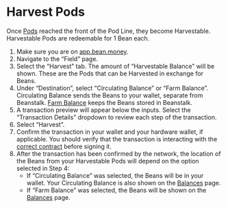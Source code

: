 # Harvest Pods

Once [Pods](../../farm/field.md#pods) reached the front of the Pod Line, they become Harvestable. Harvestable Pods are redeemable for 1 Bean each.

1. Make sure you are on [app.bean.money](https://app.bean.money/).
2. Navigate to the “Field” page.
3. Select the “Harvest” tab. The amount of “Harvestable Balance” will be shown. These are the Pods that can be Harvested in exchange for Beans.
4. Under “Destination”, select “Circulating Balance” or “Farm Balance”. Circulating Balance sends the Beans to your wallet, separate from Beanstalk. [Farm Balance](../../additional-resources/asset-states.md) keeps the Beans stored in Beanstalk.
5. A transaction preview will appear below the inputs. Select the “Transaction Details” dropdown to review each step of the transaction.
6. Select “Harvest”.
7. Confirm the transaction in your wallet and your hardware wallet, if applicable. You should verify that the transaction is interacting with the [correct contract](../../additional-resources/contracts.md) before signing it.
8. After the transaction has been confirmed by the network, the location of the Beans from your Harvestable Pods will depend on the option selected in Step 4:
   * If “Circulating Balance” was selected, the Beans will be in your wallet. Your Circulating Balance is also shown on the [Balances](https://app.bean.money/#/balances) page.
   * If “Farm Balance” was selected, the Beans will be shown on the [Balances](https://app.bean.money/#/balances) page.
